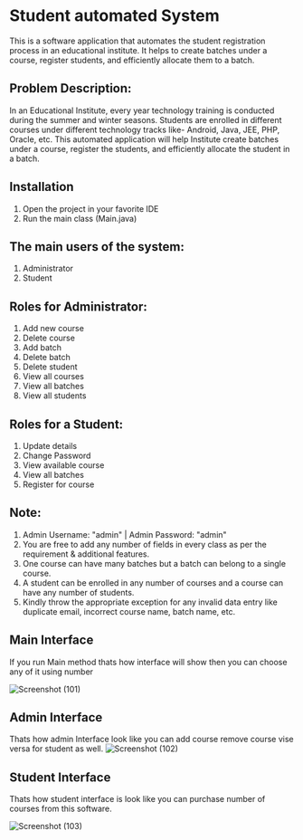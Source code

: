 # Student automated System

This is a software application that automates the student registration process in an educational institute. It helps to create batches under a course, register students, and efficiently allocate them to a batch.

## Problem Description:

In an Educational Institute, every year technology training is conducted during the summer and winter seasons. Students are enrolled in different courses under different technology tracks like- Android, Java, JEE, PHP, Oracle, etc. This automated application will help Institute create batches under a course, register the students, and efficiently allocate the student in a batch.

## Installation

1. Open the project in your favorite IDE
2. Run the main class (Main.java)
## The main users of the system:
1. Administrator
2. Student

## Roles for Administrator:

1. Add new course
2. Delete course
3. Add batch
4. Delete batch
5. Delete student
6. View all courses
7. View all batches
8. View all students

## Roles for a Student:

1. Update details
2. Change Password
3. View available course
4. View all batches
5. Register for course

## Note:

1. Admin Username: "admin" | Admin Password: "admin"
2. You are free to add any number of fields in every class as per the requirement & additional features.
3. One course can have many batches but a batch can belong to a single course.
4. A student can be enrolled in any number of courses and a course can have any number of students.
5. Kindly throw the appropriate exception for any invalid data entry like duplicate email, incorrect course name, batch name, etc.
## Main Interface
If you run Main method thats how interface will show then you can choose any of it using number

![Screenshot (101)](https://user-images.githubusercontent.com/119414124/236760243-cbbe409a-d0a2-444d-b809-dd41f0e5533c.png)
## Admin Interface
Thats how admin Interface look like you can add course remove course vise versa for student as well.
![Screenshot (102)](https://user-images.githubusercontent.com/119414124/236760623-d55622cc-32c7-41e3-a073-d61715655998.png)
## Student Interface
Thats how student interface is look like you can purchase number of courses from this software.

![Screenshot (103)](https://user-images.githubusercontent.com/119414124/236762033-058e93db-551c-48fc-8e06-8dbd3a1cd80b.png)
